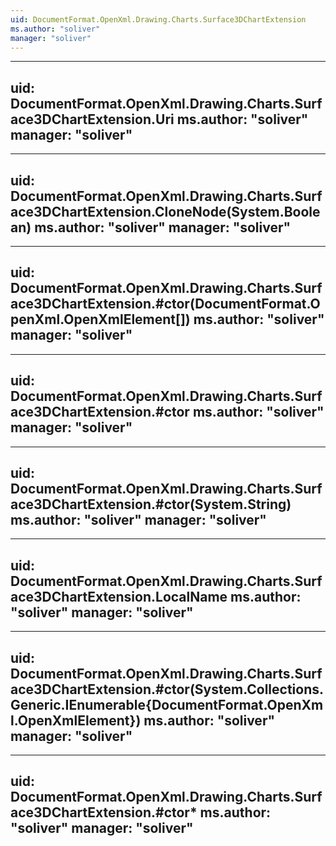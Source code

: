 ```yaml
---
uid: DocumentFormat.OpenXml.Drawing.Charts.Surface3DChartExtension
ms.author: "soliver"
manager: "soliver"
---
```


---
uid: DocumentFormat.OpenXml.Drawing.Charts.Surface3DChartExtension.Uri
ms.author: "soliver"
manager: "soliver"
---

---
uid: DocumentFormat.OpenXml.Drawing.Charts.Surface3DChartExtension.CloneNode(System.Boolean)
ms.author: "soliver"
manager: "soliver"
---

---
uid: DocumentFormat.OpenXml.Drawing.Charts.Surface3DChartExtension.#ctor(DocumentFormat.OpenXml.OpenXmlElement[])
ms.author: "soliver"
manager: "soliver"
---

---
uid: DocumentFormat.OpenXml.Drawing.Charts.Surface3DChartExtension.#ctor
ms.author: "soliver"
manager: "soliver"
---

---
uid: DocumentFormat.OpenXml.Drawing.Charts.Surface3DChartExtension.#ctor(System.String)
ms.author: "soliver"
manager: "soliver"
---

---
uid: DocumentFormat.OpenXml.Drawing.Charts.Surface3DChartExtension.LocalName
ms.author: "soliver"
manager: "soliver"
---

---
uid: DocumentFormat.OpenXml.Drawing.Charts.Surface3DChartExtension.#ctor(System.Collections.Generic.IEnumerable{DocumentFormat.OpenXml.OpenXmlElement})
ms.author: "soliver"
manager: "soliver"
---

---
uid: DocumentFormat.OpenXml.Drawing.Charts.Surface3DChartExtension.#ctor*
ms.author: "soliver"
manager: "soliver"
---

